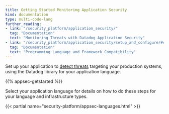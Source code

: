 ```yaml
---
title: Getting Started Monitoring Application Security
kind: documentation
type: multi-code-lang
further_reading:
- link: "/security_platform/application_security/"
  tag: "Documentation"
  text: "Monitoring Threats with Datadog Application Security"
- link: "/security_platform/application_security/setup_and_configure/#compatibility"
  tag: "Documentation"
  text: "Programming Language and Framework Compatibility"
---
```


Set up your application to [detect threats][1] targeting your production systems, using the Datadog library for your application language. 

{{% appsec-getstarted %}}

Select your application language for details on how to do these steps for your language and infrastructure types.

{{< partial name="security-platform/appsec-languages.html" >}}

<br>


[1]: /security_platform/application_security/

